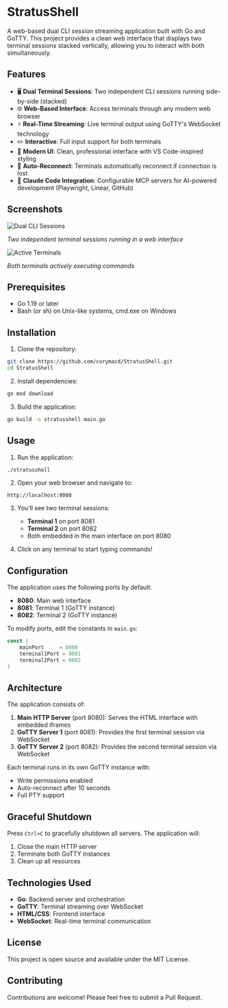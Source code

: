 # StratusShell

A web-based dual CLI session streaming application built with Go and GoTTY. This project provides a clean web interface that displays two terminal sessions stacked vertically, allowing you to interact with both simultaneously.

## Features

- 🖥️ **Dual Terminal Sessions**: Two independent CLI sessions running side-by-side (stacked)
- 🌐 **Web-Based Interface**: Access terminals through any modern web browser
- ⚡ **Real-Time Streaming**: Live terminal output using GoTTY's WebSocket technology
- ✏️ **Interactive**: Full input support for both terminals
- 🎨 **Modern UI**: Clean, professional interface with VS Code-inspired styling
- 🔄 **Auto-Reconnect**: Terminals automatically reconnect if connection is lost
- 🤖 **Claude Code Integration**: Configurable MCP servers for AI-powered development (Playwright, Linear, GitHub)

## Screenshots

![Dual CLI Sessions](https://github.com/user-attachments/assets/49013aeb-9e63-4f0c-b227-96955d9b8360)

*Two independent terminal sessions running in a web interface*

![Active Terminals](https://github.com/user-attachments/assets/9a25da22-766a-490b-af3d-c473d874ced4)

*Both terminals actively executing commands*

## Prerequisites

- Go 1.19 or later
- Bash (or sh) on Unix-like systems, cmd.exe on Windows

## Installation

1. Clone the repository:
```bash
git clone https://github.com/corymacd/StratusShell.git
cd StratusShell
```

2. Install dependencies:
```bash
go mod download
```

3. Build the application:
```bash
go build -o stratusshell main.go
```

## Usage

1. Run the application:
```bash
./stratusshell
```

2. Open your web browser and navigate to:
```
http://localhost:8080
```

3. You'll see two terminal sessions:
   - **Terminal 1** on port 8081
   - **Terminal 2** on port 8082
   - Both embedded in the main interface on port 8080

4. Click on any terminal to start typing commands!

## Configuration

The application uses the following ports by default:
- **8080**: Main web interface
- **8081**: Terminal 1 (GoTTY instance)
- **8082**: Terminal 2 (GoTTY instance)

To modify ports, edit the constants in `main.go`:
```go
const (
    mainPort     = 8080
    terminal1Port = 8081
    terminal2Port = 8082
)
```

## Architecture

The application consists of:

1. **Main HTTP Server** (port 8080): Serves the HTML interface with embedded iframes
2. **GoTTY Server 1** (port 8081): Provides the first terminal session via WebSocket
3. **GoTTY Server 2** (port 8082): Provides the second terminal session via WebSocket

Each terminal runs in its own GoTTY instance with:
- Write permissions enabled
- Auto-reconnect after 10 seconds
- Full PTY support

## Graceful Shutdown

Press `Ctrl+C` to gracefully shutdown all servers. The application will:
1. Close the main HTTP server
2. Terminate both GoTTY instances
3. Clean up all resources

## Technologies Used

- **Go**: Backend server and orchestration
- **GoTTY**: Terminal streaming over WebSocket
- **HTML/CSS**: Frontend interface
- **WebSocket**: Real-time terminal communication

## License

This project is open source and available under the MIT License.

## Contributing

Contributions are welcome! Please feel free to submit a Pull Request.